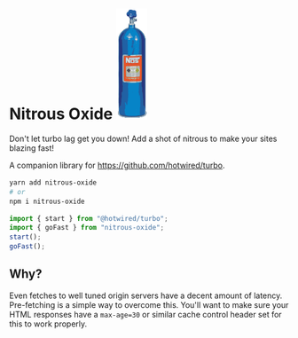 # Nitrous Oxide ![Nitrous Oxide Bottle](./nitrous-oxide.svg)

Don't let turbo lag get you down! Add a shot of nitrous to make your sites blazing fast!

A companion library for https://github.com/hotwired/turbo.

```bash
yarn add nitrous-oxide
# or
npm i nitrous-oxide
```

```js
import { start } from "@hotwired/turbo";
import { goFast } from "nitrous-oxide";
start();
goFast();
```

## Why?
Even fetches to well tuned origin servers have a decent amount of latency. Pre-fetching is a simple way to overcome this. You'll want to make sure your HTML responses have a `max-age=30` or similar cache control header set for this to work properly.
